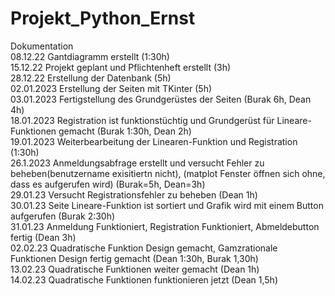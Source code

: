 # Projekt_Python_Ernst



Dokumentation
<br>
08.12.22 Gantdiagramm erstellt (1:30h)
<br>
15.12.22 Projekt geplant und Pflichtenheft erstellt (3h)
<br>
28.12.22 Erstellung der Datenbank (5h)
<br>
02.01.2023 Erstellung der Seiten mit TKinter (5h)
<br>
03.01.2023 Fertigstellung des Grundgerüstes der Seiten (Burak 6h, Dean 4h) 
<br>
18.01.2023 Registration ist funktionstüchtig und Grundgerüst für Lineare-Funktionen gemacht (Burak 1:30h, Dean 2h)
<br>
19.01.2023 Weiterbearbeitung der Linearen-Funktion und Registration (1:30h)
<br>
26.1.2023 Anmeldungsabfrage erstellt und versucht Fehler zu beheben(benutzername exisitiertn nicht), (matplot Fenster öffnen sich ohne, dass es aufgerufen wird)          (Burak=5h, Dean=3h)
<br>
29.01.23 Versucht Registrationsfehler zu beheben (Dean 1h)
<br>
30.01.23 Seite Lineare-Funktion ist sortiert und Grafik wird mit einem Button aufgerufen (Burak 2:30h)
<br>
31.01.23 Anmeldung Funktioniert, Registration Funktioniert, Abmeldebutton fertig (Dean 3h)
<br>
02.02.23 Quadratische Funktion Design gemacht, Gamzrationale Funktionen Design fertig gemacht (Dean 1:30h, Burak 1,30h)
<br>
13.02.23 Quadratische Funktionen weiter gemacht (Dean 1h)
<br>
14.02.23 Quadratische Funktionen funktionieren jetzt (Dean 1,5h)
